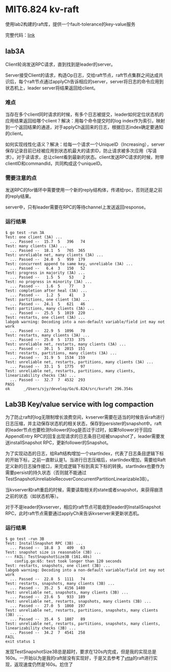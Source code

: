 # MIT6.824 kv-raft
使用lab2构建的raft库，提供一个fault-tolerance的key-value服务

完整代码：[link](https://gitee.com/sugarcoder/mit6.824.git)

## lab3A

Client轮询发送RPC请求，直到找到是leader的server。

Server接受Client的请求，构造Op日志，交给raft节点，raft节点集群之间达成共识后，每个raft节点通过applyCh告诉相应的server，server将日志的命令应用到状态机上，leader server将结果返回给client。

### 难点

当存在多个client同时请求的时候，有多个日志被提交，leader如何定位状态机的应用结果返回给哪个client？解决：用每个命令提交时的log index作为索引，映射到一个返回结果的通道，对于applyCh返回来的日志，根据日志index确定要通知的client。


如何实现线性化语义？解决：给每一个请求一个UniqueID（Increasing），server保存记录目前已经被应用到状态机最大的请求ID，防止请求被多次应用（写请求）。对于读请求，总让client看到最新的状态。client发送RPC请求的时候，附带clientID和commandId，共同构成这个uniqueID。

### 需要注意的点

发送RPC的for循环中需要使用一个新的reply结构体，传递给rpc，否则还是之前的reply结果。

server中，只有leader需要在RPC的等待channel上发送返回response。

### 运行结果

```shell
$ go test -run 3A                                          
Test: one client (3A) ...
  ... Passed --  15.7  5   396   74
Test: many clients (3A) ...
  ... Passed --  18.1  5   765  365
Test: unreliable net, many clients (3A) ...
  ... Passed --  24.0  5   959  179
Test: concurrent append to same key, unreliable (3A) ...
  ... Passed --   6.4  3   150   52
Test: progress in majority (3A) ...
  ... Passed --   1.5  5    53    2
Test: no progress in minority (3A) ...
  ... Passed --   1.6  5    77    3
Test: completion after heal (3A) ...
  ... Passed --   1.2  5    41    3
Test: partitions, one client (3A) ...
  ... Passed --  24.1  5   621   46
Test: partitions, many clients (3A) ...
  ... Passed --  25.5  5  1019  220
Test: restarts, one client (3A) ...
labgob warning: Decoding into a non-default variable/field int may not work
  ... Passed --  22.9  5  1096   70
Test: restarts, many clients (3A) ...
  ... Passed --  25.0  5  1733  375
Test: unreliable net, restarts, many clients (3A) ...
  ... Passed --  30.1  5  2015  151
Test: restarts, partitions, many clients (3A) ...
  ... Passed --  31.9  5  1534  159
Test: unreliable net, restarts, partitions, many clients (3A) ...
  ... Passed --  33.1  5  1775   97
Test: unreliable net, restarts, partitions, many clients, linearizability checks (3A) ...
  ... Passed --  32.7  7  4532  293
PASS
ok      _/Users/sjy/develop/Go/6.824/src/kvraft 296.354s
```

## Lab3B Key/value service with log compaction


为了防止raft的log无限制增长浪费空间，kvserver需要在适当的时候告诉raft进行日志压缩，并主动保存状态机的相关状态，保存到persister的snapshot中。raft的leader节点也要检测follower的log是否过于过时，如果follower对于回应AppendEntry RPC的回复出现请求的日志条目已经被snapshot了，leader需要发送installSnapshot RPC，更新follower的Snapshot。

为了实现动态的日志，给Raft结构增加一个startIndex，代表了日志条目逻辑下标的开始下标，之前一直默认是1。当进行日志压缩后，startIndex增加，需要给Raft定义新的日志操作接口，来完成逻辑下标到真实下标的转换。startIndex也要作为需要persist的持久状态（否则就不能通过TestSnapshotUnreliableRecoverConcurrentPartitionLinearizable3B）。


当kvserver和raft重启的时候，需要读取相关的state或者snapshot，来获得崩溃之前的状态（如状态机等）。


对于不是leader的kvserver，相应的raft节点可能收到leader的InstallSnapshot RPC，此时raft节点需要通过applyCh来告诉kvserver来更新状态机。


### 运行结果

```shell
$ go test -run 3B
Test: InstallSnapshot RPC (3B) ...
  ... Passed --  18.8  3   409   63
Test: snapshot size is reasonable (3B) ...
--- FAIL: TestSnapshotSize3B (161.48s)
    config.go:65: test took longer than 120 seconds
Test: restarts, snapshots, one client (3B) ...
labgob warning: Decoding into a non-default variable/field int may not work
  ... Passed --  22.8  5  1111   74
Test: restarts, snapshots, many clients (3B) ...
  ... Passed --  35.2  5  4156 1480
Test: unreliable net, snapshots, many clients (3B) ...
  ... Passed --  23.6  5   933  189
Test: unreliable net, restarts, snapshots, many clients (3B) ...
  ... Passed --  27.0  5  1860  197
Test: unreliable net, restarts, partitions, snapshots, many clients (3B) ...
  ... Passed --  35.4  5  1807   89
Test: unreliable net, restarts, partitions, snapshots, many clients, linearizability checks (3B) ...
  ... Passed --  34.2  7  4541  258
FAIL
exit status 1
```

发现TestSnapshotSize3B总是超时，要求在120s内完成，但是我的实现总是160s。一开始以为是我的raft层没有实现好，于是又去参考了[vtta](https://github.com/vtta/6.824)的raft进行实现，返现速度仍然是160s。尬住了
